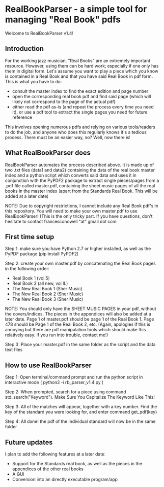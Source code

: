 # RealBookParser - a simple tool for managing "Real Book" pdfs

Welcome to RealBookParser v1.4! 

## Introduction 

For the working jazz musician, "Real Books" are an extremely important resource. However, using them can be hard work; especially if one only has them in digital form. 
Let's assume you want to play a piece which you know is contained in a Real Book and that you have said Real Book in pdf form. This is what you have to do:

 - consult the master index to find the exact edition and page number
 - open the corresponding real book pdf and find said page (which will likely not correspond to the page of the actual pdf)
 - either read the pdf as-is (and repeat the process every time you need it), or use a pdf tool to extract the single pages you need for future reference

This involves opening numerous pdfs and relying on various tools/readers to do the job, and anyone who does this regularly knows it's a tedious process. 
There must be an easier way, no? Well, now there is! 

## What RealBookParser does

RealBookParser automates the process described above. It is made up of two .txt files (data1 and data2) containing the data of the real book master index and a python script which converts said data and uses it in conjunction with the PyPDF2 package to extract single pieces/pages from a .pdf file called master.pdf, containing the sheet music pages of all the real books in the master index (apart from the Standards Real Book. This will be added at a later date) 

NOTE: Due to copyright restrictions, I cannot include any Real Book pdf's in this repository. You will need to make your own master.pdf to use RealBookParser! (This is the only tricky part. If you have questions, don't hesitate to contact francesconowell "at" gmail dot com


## First time setup

Step 1: make sure you have Python 2.7 or higher installed, as well as the PyPDF package (pip install PyPDF2) 

Step 2: create your own master.pdf by concatenating the Real Book pages in the following order:
- Real Book 1 (vol.5)
- Real Book 2 (all new, vol II.)
- The New Real Book 1 (Sher Music)
- The New Real Book 2 (Sher Music)
- The New Real Book 3 (Sher Music)
        
NOTE: You should only have the SHEET MUSIC PAGES in your pdf, without the covers/indices. The pieces in the appendices will also be added at a later date. Page 1 of master.pdf should be page 1 of the Real Book 1. Page 478 should be Page 1 of the Real Book 2, etc. (Again, apologies if this is annoying but there are pdf manipulation tools which should make this relatively easy. If you run into trouble, contact me!) 

Step 3: Place your master.pdf in the same folder as the script and the data text files


## How to use RealBookParser

Step 1: Open terminal/command prompt and run the python script in interactive mode ( python3 -i rb_parser_v1.4.py )
 
Step 2: When prompted, search for a piece using command std_search("Keyword"). Make Sure You Capitalize The Keyword Like This! 

Step 3: All of the matches will appear, together with a key number. Find the key of the standard you were looking for, and enter command get_pdf(key)

Step 4: All done! the pdf of the individual standard will now be in the same folder


## Future updates

I plan to add the following features at a later date: 

- Support for the Standards real book, as well as the pieces in the appendices of the other real books
- A GUI 
- Conversion into an directly executable program/app



